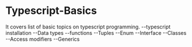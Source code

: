 # Typescript-Basics
It covers list of basic topics on typescript programming. 
--typescript installation
--Data types
--functions
--Tuples
--Enum
--Interface
--Classes
--Access modifiers
--Generics
